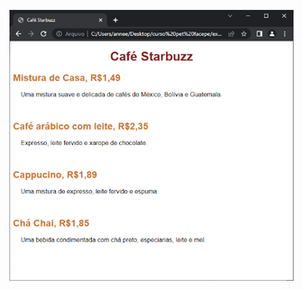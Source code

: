 ![page1](https://raw.githubusercontent.com/anneestherlf/curso-pet-facepe/main/ex1%20-%20html/page1/print1.PNG)

